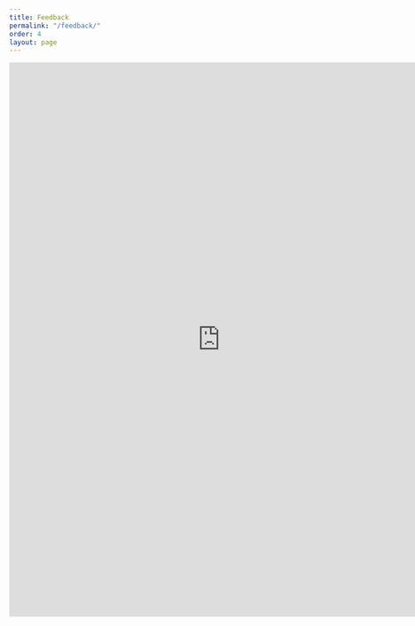 ```yaml
---
title: Feedback
permalink: "/feedback/"
order: 4
layout: page
---
```


<iframe src="https://docs.google.com/forms/d/e/1FAIpQLScBUmRUMjg-wjRfDaoHgM58QpEMAEjZE-ge82_rILMW8ZTdFg/viewform?embedded=true" width="760" height="1000" frameborder="0" marginheight="0" marginwidth="0">Loading...</iframe>